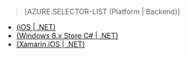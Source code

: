> [AZURE.SELECTOR-LIST (Platform | Backend)]
- [(iOS | .NET)](/zh-cn/documentation/articles/mobile-services-dotnet-backend-ios-adal-sso-authentication)
- [(Windows 8.x Store C# | .NET)](/zh-cn/documentation/articles/mobile-services-windows-store-dotnet-adal-sso-authentication)
- [(Xamarin.iOS | .NET)](/zh-cn/documentation/articles/mobile-services-dotnet-backend-xamarin-ios-adal-sso-authentication)